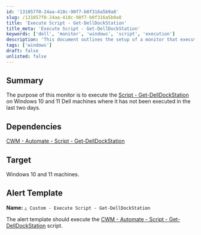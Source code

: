 ```yaml
---
id: '131057f0-24aa-418c-90f7-b0f316a5b9a8'
slug: /131057f0-24aa-418c-90f7-b0f316a5b9a8
title: 'Execute Script - Get-DellDockStation'
title_meta: 'Execute Script - Get-DellDockStation'
keywords: ['dell', 'monitor', 'windows', 'script', 'execution']
description: 'This document outlines the setup of a monitor that executes the Dell Dock Station script on Windows 10 and 11 machines, ensuring it runs if it has not been executed in the last two days. It includes dependencies and alert template details for effective monitoring.'
tags: ['windows']
draft: false
unlisted: false
---
```


## Summary

The purpose of this monitor is to execute the [Script - Get-DellDockStation](/docs/910bdf04-c4ab-413d-a1a6-aafcd6d583d0) on Windows 10 and 11 Dell machines where it has not been executed in the last two days.

## Dependencies

[CWM - Automate - Script - Get-DellDockStation](/docs/910bdf04-c4ab-413d-a1a6-aafcd6d583d0)

## Target

Windows 10 and 11 machines.

## Alert Template

**Name:** `△ Custom - Execute Script - Get-DellDockStation`

The alert template should execute the [CWM - Automate - Script - Get-DellDockStation](/docs/910bdf04-c4ab-413d-a1a6-aafcd6d583d0) script.